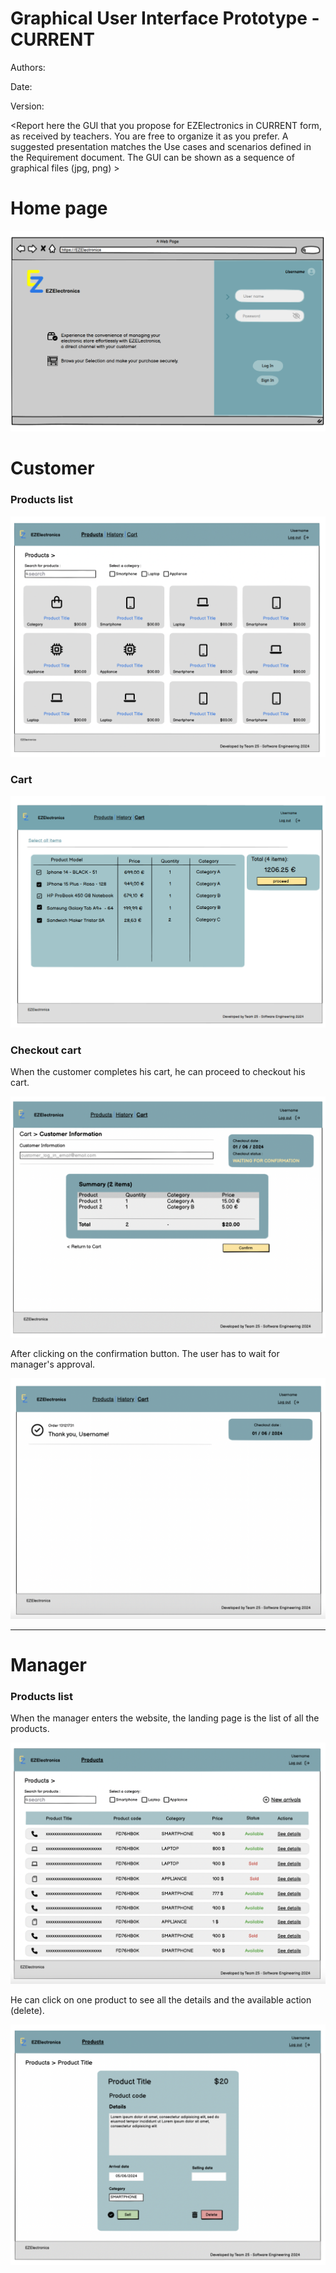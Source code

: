 # Graphical User Interface Prototype - CURRENT

Authors:

Date:

Version:

\<Report here the GUI that you propose for EZElectronics in CURRENT form, as received by teachers. You are free to organize it as you prefer. A suggested presentation matches the Use cases and scenarios defined in the Requirement document. The GUI can be shown as a sequence of graphical files (jpg, png) >

# Home page


![HomepageV1.png](./requirement_documents/v1/HomepageV1.png)
# Customer 

### Products list 

![customer_product_list.png](./requirement_documents/v1/customer_product_list.png)

### Cart
![CustomerCartV1.png](requirement_documents/v1/CustomerCartV1.png)




### Checkout cart 

When the customer completes his cart, he can proceed to checkout his cart.

![customer_checkout.png](./requirement_documents/v1/customer_checkout.png)

After clicking on the confirmation button. The user has to wait for manager's approval.

![customer_checkout_confirmation.png](./requirement_documents/v1/customer_checkout_confirmation.png)



--- 
# Manager 

### Products list 

When the manager enters the website, the landing page is the list of all the products.

![manager_product_list.png](./requirement_documents/v1/manager_product_list.png)

He can click on one product to see all the details and the available action (delete).

![manager_product_detail.png](./requirement_documents/v1/manager_product_detail.png)


